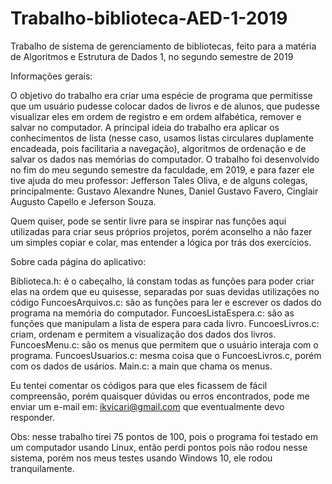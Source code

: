 # Trabalho-biblioteca-AED-1-2019
Trabalho de sistema de gerenciamento de bibliotecas, feito para a matéria de Algoritmos e Estrutura de Dados 1, no segundo semestre de 2019

Informações gerais:

O objetivo do trabalho era criar uma espécie de programa que permitisse que um usuário pudesse colocar dados de livros e de alunos, que pudesse visualizar eles em ordem de registro e em ordem alfabética, remover e salvar no computador. A principal ideia do trabalho era aplicar os conhecimentos de lista (nesse caso, usamos listas circulares duplamente encadeada, pois facilitaria a navegação), algoritmos de ordenação e de salvar os dados nas memórias do computador. O trabalho foi desenvolvido no fim do meu segundo semestre da faculdade, em 2019, e para fazer ele tive ajuda do meu professor: Jefferson Tales Oliva, e de alguns colegas, principalmente: Gustavo Alexandre Nunes, Daniel Gustavo Favero, Cinglair Augusto Capello e Jeferson Souza.

Quem quiser, pode se sentir livre para se inspirar nas funções aqui utilizadas para criar seus próprios projetos, porém aconselho a não fazer um simples copiar e colar, mas entender a lógica por trás dos exercícios.

Sobre cada página do aplicativo:

Biblioteca.h: é o cabeçalho, lá constam todas as funções para poder criar elas na ordem que eu quisesse, separadas por suas devidas utilizações no código
FuncoesArquivos.c: são as funções para ler e escrever os dados do programa na memória do computador.
FuncoesListaEspera.c: são as funções que manipulam a lista de espera para cada livro.
FuncoesLivros.c: criam, ordenam e permitem a visualização dos dados dos livros.
FuncoesMenu.c: são os menus que permitem que o usuário interaja com o programa.
FuncoesUsuarios.c: mesma coisa que o FuncoesLivros.c, porém com os dados de usários.
Main.c: a main que chama os menus.

Eu tentei comentar os códigos para que eles ficassem de fácil compreensão, porém quaisquer dúvidas ou erros encontrados, pode me enviar um e-mail em: ikvicari@gmail.com que eventualmente devo responder.

Obs: nesse trabalho tirei 75 pontos de 100, pois o programa foi testado em um computador usando Linux, então perdi pontos pois não rodou nesse sistema, porém nos meus testes usando Windows 10, ele rodou tranquilamente.
